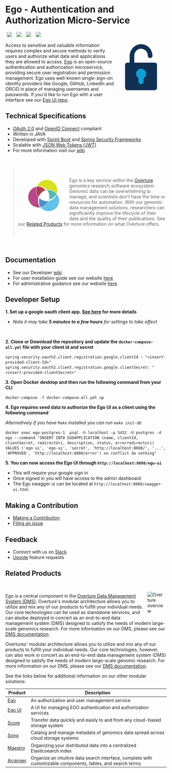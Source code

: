 <!--Ego ReadMe Draft 2-->

# Ego - Authentication and Authorization Micro-Service

[<img hspace="5" src="https://img.shields.io/docker/pulls/overture/ego?style=for-the-badge">](#developer)
[<img hspace="5" src="https://img.shields.io/badge/chat-on--slack-blue?style=for-the-badge">](http://slack.overture.bio)
[<img hspace="5" src="https://img.shields.io/badge/License-gpl--v3.0-blue?style=for-the-badge">](https://github.com/overture-stack/ego/blob/develop/LICENSE)
[<img hspace="5" src="https://img.shields.io/badge/Code%20of%20Conduct-2.1-blue?style=for-the-badge">](code_of_conduct.md)

<!-- Replace slack with discourse once setup -->

<div>
<img align="right" width="100vw" vspace="5" src="icon-ego.png" alt="ego-logo" hspace="30"/>
</div>

Access to sensitive and valuable information requires complex and secure methods to verify users and authorize what data and applications they are allowed to access. [Ego](https://www.overture.bio/products/ego/) is an open-source authentication and authorization microservice, providing secure user registration and permission management. Ego uses well-known single-sign-on identity providers like Google, GitHub, LinkedIn and ORCiD in place of managing usernames and passwords. If you'd like to run Ego with a user interface see our [Ego UI repo](https://github.com/overture-stack/ego-ui).

## Technical Specifications

- [OAuth 2.0](https://oauth.net/2/) and [OpenID Connect](https://auth0.com/docs/authenticate/protocols/openid-connect-protocol) compliant
- Written in JAVA 
- Developed with [Sprint Boot](https://spring.io/projects/spring-boot) and [Spring Security Frameworks](https://spring.io/projects/spring-security)
- Scalable with [JSON Web Tokens (JWT)](https://jwt.io/)
- For more information visit our [wiki](https://www.overture.bio/documentation/ego/)

</br>

> </br>
> <div>
> <img align="left" src="ov-logo.png" height="100" vspace="20" hspace="30"/>
> </div>
> 
> Ego is a key service within the [Overture](https://www.overture.bio/) genomics research software ecosystem. Genomic data can be overwhelming to manage, and scientists don’t have the time or resources for automation. With our genomic data management solutions, researchers can significantly improve the lifecycle of their data and the quality of their publications. See our [Related Products](#related-products) for more information on what Overture offers.
>
> </br>

</br>

## Documentation

- See our Developer [wiki](https://github.com/overture-stack/ego/wiki)
- For user installation guide see our website [here](https://www.overture.bio/documentation/ego/installation/)
- For administrative guidance see our website [here](https://www.overture.bio/documentation/ego/user-guide/admin-ui/)

## Developer Setup

**1. Set up a google oauth client app. [See here](https://www.overture.bio/documentation/ego/installation/prereq/#google) for more details**

- *Note it may take **5 minutes to a few hours** for settings to take effect*

</br>

**2. Clone or Download the repository and update the  ```docker-compose-all.yml``` file with your client id and secret** 

```
spring.security.oauth2.client.registration.google.clientId : "<insert-provided-client-Id>"
spring.security.oauth2.client.registration.google.clientSecret: "<insert-provided-clientSecret>"
```

**3. Open Docker desktop and then run the following command from your CLI**

```
docker-compose -f docker-compose-all.yml up 
```


**4. Ego requires seed data to authorize the Ego UI as a client using the following command**

*Alternatively if you have ```Make``` installed you can run  ```make init-db```*
```
docker exec ego-postgres-1  psql -h localhost -p 5432 -U postgres -d ego --command "INSERT INTO EGOAPPLICATION (name, clientId, clientSecret, redirectUri, description, status, errorredirecturi) VALUES ('ego ui', 'ego-ui', 'secret', 'http://localhost:8080/', '...', 'APPROVED', 'http://localhost:8080/error') on conflict do nothing"
```

**5. You can now access the Ego UI through ```http://localhost:8080/ego-ui```**
- This will require your google sign in 
- Once signed in you will have access to the admin dashboard
- The Ego swagger ui can be located at ```http://localhost:8080/swagger-ui.html```

## Making a Contribution

- [Making a Contribution](CONTRIBUTING.md)
- [Filing an issue](https://github.com/overture-stack/ego/issues)

## Feedback

- Connect with us on [Slack](http://slack.overture.bio)
- [Upvote](https://github.com/overture-stack/ego/issues?q=is%3Aopen+is%3Aissue+label%3Anew-feature+sort%3Areactions-%2B1-desc) feature requests

## Related Products 

<div>
  </br>
  <img align="right" alt="Overture overview" src="https://www.overture.bio/static/124ca0fede460933c64fe4e50465b235/a6d66/system-diagram.png" width="50a%" vspace="10" hspace="10">

</div>

Ego is a central component in the [Overture Data Management System (DMS)](https://www.overture.bio/documentation/dms/). Overture's modular architecture allows you to utilize and mix any of our products to fulfill your individual needs. Our core technologies can be used as standalone services, and can alsobe deployed in concert as an end-to-end data management system (DMS) designed to satisfy the needs of modern large-scale genomics research. For more information on our DMS, please see our [DMS documentation](https://www.overture.bio/documentation/dms/).

Overtures' modular architecture allows you to utilize and mix any of our products to fulfill your individual needs. Our core technologies, however, can also work in concert as an end-to-end data management system (DMS) designed to satisfy the needs of modern large-scale genomic research. For more information on our DMS, please see our [DMS documentation](https://www.overture.bio/documentation/dms/).

See the links below for additional information on our other modular solutions:

|Product|Description|
|---|---|
|[Ego](https://www.overture.bio/products/ego/)|An authorization and user management service|
|[Ego UI](https://www.overture.bio/products/ego-ui/)|A UI for managing EGO authentication and authorization services|
|[Score](https://www.overture.bio/products/score/)| Transfer data quickly and easily to and from any cloud-based storage system|
|[Song](https://www.overture.bio/products/song/)|Catalog and manage metadata of genomics data spread across cloud storage systems|
|[Maestro](https://www.overture.bio/products/maestro/)|Organizing your distributed data into a centralized Elasticsearch index|
|[Arranger](https://www.overture.bio/products/arranger/)|Organize an intuitive data search interface, complete with customizable components, tables, and search terms|

